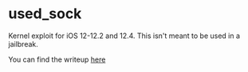 # used_sock

Kernel exploit for iOS 12-12.2 and 12.4. This isn't meant to be used in a jailbreak.

You can find the writeup [here](https://jsherman212.github.io/used_sock/)
